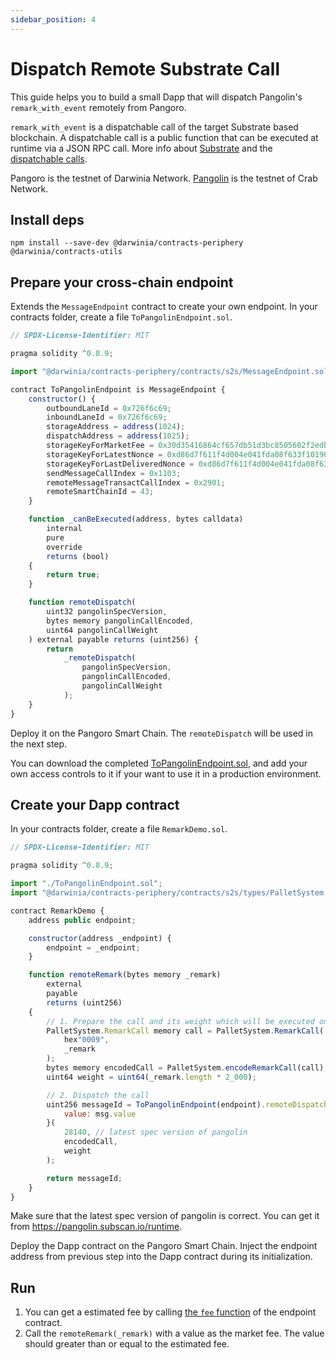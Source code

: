 ```yaml
---
sidebar_position: 4
---
```


# Dispatch Remote Substrate Call

This guide helps you to build a small Dapp that will dispatch Pangolin's `remark_with_event` remotely from Pangoro.

`remark_with_event` is a dispatchable call of the target Substrate based blockchain. A dispatchable call is a public function that can be executed at runtime via a JSON RPC call. More info about [Substrate](https://substrate.io/) and the [dispatchable calls](https://docs.substrate.io/reference/glossary/#dispatch).

Pangoro is the testnet of Darwinia Network. [Pangolin](https://docs.crab.network/evm-compatible-crab-smart-chain/get-started/darwinia-pangolin) is the testnet of Crab Network. 

## Install deps

`npm install --save-dev @darwinia/contracts-periphery @darwinia/contracts-utils`

## Prepare your cross-chain endpoint

Extends the `MessageEndpoint` contract to create your own endpoint. In your contracts folder, create a file `ToPangolinEndpoint.sol`.

```javascript
// SPDX-License-Identifier: MIT

pragma solidity ^0.8.9;

import "@darwinia/contracts-periphery/contracts/s2s/MessageEndpoint.sol";

contract ToPangolinEndpoint is MessageEndpoint {
    constructor() {
        outboundLaneId = 0x726f6c69;
        inboundLaneId = 0x726f6c69;
        storageAddress = address(1024);
        dispatchAddress = address(1025);
        storageKeyForMarketFee = 0x30d35416864cf657db51d3bc8505602f2edb70953213f33a6ef6b8a5e3ffcab2;
        storageKeyForLatestNonce = 0xd86d7f611f4d004e041fda08f633f10196c246acb9b55077390e3ca723a0ca1f;
        storageKeyForLastDeliveredNonce = 0xd86d7f611f4d004e041fda08f633f101e5f83cf83f2127eb47afdc35d6e43fab;
        sendMessageCallIndex = 0x1103;
        remoteMessageTransactCallIndex = 0x2901;
        remoteSmartChainId = 43;
    }

    function _canBeExecuted(address, bytes calldata)
        internal
        pure
        override
        returns (bool)
    {
        return true;
    }

    function remoteDispatch(
        uint32 pangolinSpecVersion,
        bytes memory pangolinCallEncoded,
        uint64 pangolinCallWeight
    ) external payable returns (uint256) {
        return
            _remoteDispatch(
                pangolinSpecVersion,
                pangolinCallEncoded,
                pangolinCallWeight
            );
    }
}
```

Deploy it on the Pangoro Smart Chain. The `remoteDispatch` will be used in the next step.

You can download the completed [ToPangolinEndpoint.sol](https://raw.githubusercontent.com/darwinia-network/darwinia-messages-sol/master/contracts/periphery/contracts/s2s/examples/ToPangolinEndpoint.sol), and add your own access controls to it if your want to use it in a production environment.

## Create your Dapp contract

In your contracts folder, create a file `RemarkDemo.sol`.

```javascript
// SPDX-License-Identifier: MIT

pragma solidity ^0.8.9;

import "./ToPangolinEndpoint.sol";
import "@darwinia/contracts-periphery/contracts/s2s/types/PalletSystem.sol";

contract RemarkDemo {
    address public endpoint;

    constructor(address _endpoint) {
        endpoint = _endpoint;
    }

    function remoteRemark(bytes memory _remark)
        external
        payable
        returns (uint256)
    {
        // 1. Prepare the call and its weight which will be executed on the target chain
        PalletSystem.RemarkCall memory call = PalletSystem.RemarkCall(
            hex"0009",
            _remark
        );
        bytes memory encodedCall = PalletSystem.encodeRemarkCall(call);
        uint64 weight = uint64(_remark.length * 2_000);

        // 2. Dispatch the call
        uint256 messageId = ToPangolinEndpoint(endpoint).remoteDispatch{
            value: msg.value
        }(
            28140, // latest spec version of pangolin
            encodedCall,
            weight
        );

        return messageId;
    }
}
```

Make sure that the latest spec version of pangolin is correct. You can get it from https://pangolin.subscan.io/runtime.

Deploy the Dapp contract on the Pangoro Smart Chain. Inject the endpoint address from previous step into the Dapp contract during its initialization.

## Run

1. You can get a estimated fee by calling [the `fee` function](../api-reference#fee) of the endpoint contract.
2. Call the `remoteRemark(_remark)` with a value as the market fee. The value should greater than or equal to the estimated fee.

